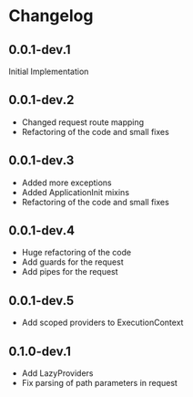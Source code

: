 # Changelog

## 0.0.1-dev.1

Initial Implementation

## 0.0.1-dev.2

- Changed request route mapping
- Refactoring of the code and small fixes

## 0.0.1-dev.3

- Added more exceptions
- Added ApplicationInit mixins
- Refactoring of the code and small fixes

## 0.0.1-dev.4

- Huge refactoring of the code
- Add guards for the request
- Add pipes for the request

## 0.0.1-dev.5

- Add scoped providers to ExecutionContext

## 0.1.0-dev.1

- Add LazyProviders
- Fix parsing of path parameters in request